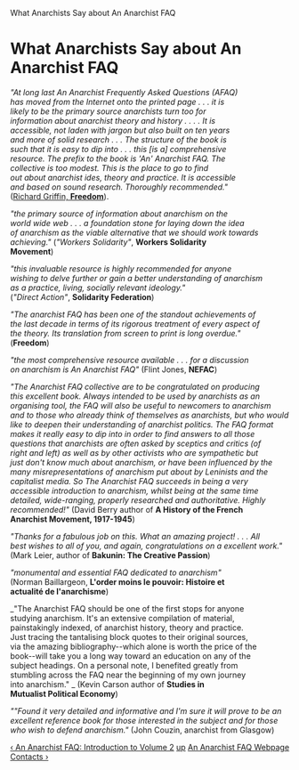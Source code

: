   

What Anarchists Say about An Anarchist FAQ  
  

# What Anarchists Say about An Anarchist FAQ

_"At long last An Anarchist Frequently Asked Questions (AFAQ)  
has moved from the Internet onto the printed page . . . it is  
likely to be the primary source anarchists turn too for  
information about anarchist theory and history . . . . It is  
accessible, not laden with jargon but also built on ten years  
and more of solid research . . . The structure of the book is  
such that it is easy to dip into . . . this [is a] comprehensive  
resource. The prefix to the book is '_An'_ Anarchist FAQ. The  
collective is too modest. This is _the_ place to go to find  
out about anarchist ides, theory and practice. It is accessible  
and based on sound research. Thoroughly recommended."_  
([Richard Griffin, **Freedom**](freedom-review-of-an-anarchist-faq)).

_"the primary source of information about anarchism on the  
world wide web . . . a foundation stone for laying down the idea  
of anarchism as the viable alternative that we should work towards  
achieving."_ (_"Workers Solidarity"_, **Workers Solidarity  
Movement**)

_"this invaluable resource is highly recommended for anyone  
wishing to delve further or gain a better understanding of anarchism  
as a practice, living, socially relevant ideology."_  
(_"Direct Action"_, **Solidarity Federation**)

_"The anarchist FAQ has been one of the standout achievements of  
the last decade in terms of its rigorous treatment of every aspect of  
the theory. Its translation from screen to print is long overdue."_  
(**Freedom**)

_"the most comprehensive resource available . . . for a discussion  
on anarchism is An Anarchist FAQ"_ (Flint Jones, **NEFAC**)

_"The Anarchist FAQ collective are to be congratulated on producing  
this excellent book. Always intended to be used by anarchists as an  
organising tool, the FAQ will also be useful to newcomers to anarchism  
and to those who already think of themselves as anarchists, but who would  
like to deepen their understanding of anarchist politics. The FAQ format  
makes it really easy to dip into in order to find answers to all those  
questions that anarchists are often asked by sceptics and critics (of  
right and left) as well as by other activists who are sympathetic but  
just don't know much about anarchism, or have been influenced by the  
many misrepresentations of anarchism put about by Leninists and the  
capitalist media. So The Anarchist FAQ succeeds in being a very  
accessible introduction to anarchism, whilst being at the same time  
detailed, wide-ranging, properly researched and authoritative. Highly  
recommended!"_ (David Berry author of **A History of the French  
Anarchist Movement, 1917-1945**)

_"Thanks for a fabulous job on this. What an amazing project! . . . All  
best wishes to all of you, and again, congratulations on a excellent work."_  
(Mark Leier, author of **Bakunin: The Creative Passion**)

_"monumental and essential FAQ dedicated to anarchism"_  
(Norman Baillargeon, **L'order moins le pouvoir: Histoire et  
actualité de l'anarchisme**)

_"The Anarchist FAQ should be one of the first stops for anyone  
studying anarchism. It's an extensive compilation of material,  
painstakingly indexed, of anarchist history, theory and practice.  
Just tracing the tantalising block quotes to their original sources,  
via the amazing bibliography--which alone is worth the price of the  
book--will take you a long way toward an education on any of the  
subject headings. On a personal note, I benefited greatly from  
stumbling across the FAQ near the beginning of my own journey  
into anarchism." _ (Kevin Carson author of **Studies in  
Mutualist Political Economy**)

_""Found it very detailed and informative and I'm sure it will prove to be an  
excellent reference book for those interested in the subject and for those  
who wish to defend anarchism."_ (John Couzin, anarchist from Glasgow)

  

[‹ An Anarchist FAQ: Introduction to Volume 2](vol2intro.md "Go to previous
page" ) [up](intro.md "Go to parent page" ) [An Anarchist FAQ Webpage
Contacts ›](contact.md "Go to next page" )

